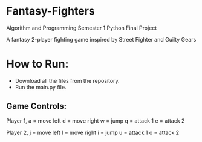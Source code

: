 # Fantasy-Fighters
Algorithm and Programming Semester 1 Python Final Project 

A fantasy 2-player fighting game inspired by Street Fighter and Guilty Gears

# How to Run:
- Download all the files from the repository.
- Run the main.py file.

## Game Controls:
Player 1,
a  = move left
d  = move right
w  = jump
q  = attack 1
e  = attack 2

Player 2,
j  = move left
l  = move right
i  = jump
u  = attack 1
o  = attack 2
